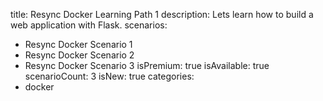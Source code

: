title: Resync Docker Learning Path 1
description: Lets learn how to build a web application with Flask.
scenarios: 
  - Resync Docker Scenario 1
  - Resync Docker Scenario 2
  - Resync Docker Scenario 3
isPremium: true
isAvailable: true
scenarioCount: 3
isNew: true
categories: 
  - docker

